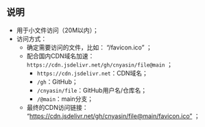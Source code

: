 ## 说明

- 用于小文件访问（20M以内）；
- 访问方式：
  - 确定需要访问的文件，比如： “/favicon.ico” ；
  - 配合国内CDN域名加速： `https://cdn.jsdelivr.net/gh/cnyasin/file@main` ；
    - `https://cdn.jsdelivr.net`：CDN域名；
    - `/gh`：GitHub；
    - `/cnyasin/file`：GitHub用户名/仓库名；
    - `/@main`：main分支；
  - 最终的CDN访问链接： “https://cdn.jsdelivr.net/gh/cnyasin/file@main/favicon.ico” ；

